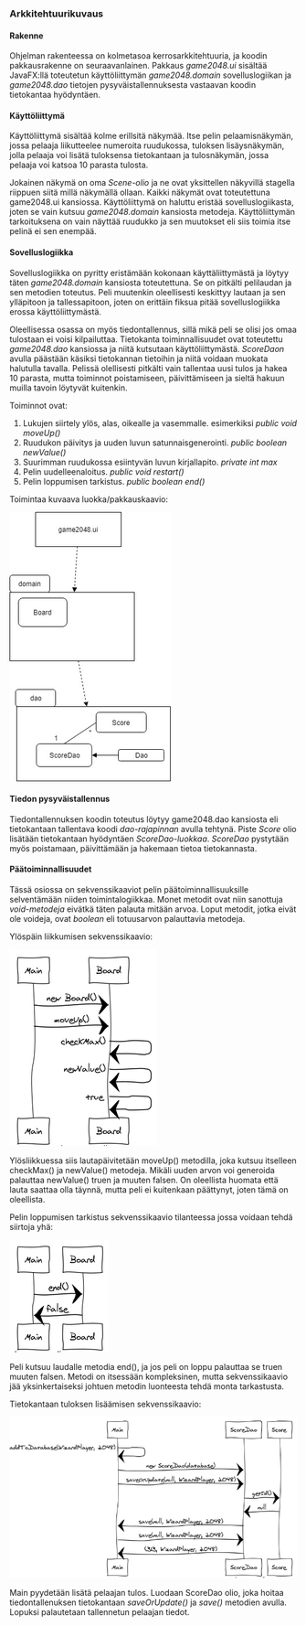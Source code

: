 ### Arkkitehtuurikuvaus

#### Rakenne

Ohjelman rakenteessa on kolmetasoa kerrosarkkitehtuuria, ja koodin pakkausrakenne on seuraavanlainen. Pakkaus *game2048.ui* sisältää JavaFX:llä toteutetun käyttöliittymän *game2048.domain* sovelluslogiikan ja *game2048.dao* tietojen pysyväistallennuksesta vastaavan koodin tietokantaa hyödyntäen.

#### Käyttöliittymä

Käyttöliittymä sisältää kolme erillsitä näkymää. Itse pelin pelaamisnäkymän, jossa pelaaja liikutteelee numeroita ruudukossa, tuloksen lisäysnäkymän, jolla pelaaja voi lisätä tuloksensa tietokantaan ja tulosnäkymän, jossa pelaaja voi katsoa 10 parasta tulosta. 

Jokainen näkymä on oma *Scene-olio* ja ne ovat yksittellen näkyvillä stagella riippuen siitä millä näkymällä ollaan. Kaikki näkymät ovat toteutettuna game2048.ui kansiossa. Käyttöliittymä on haluttu eristää sovelluslogiikasta, joten se vain kutsuu *game2048.domain* kansiosta metodeja. Käyttöliittymän tarkoituksena on vain näyttää ruudukko ja sen muutokset eli siis toimia itse pelinä ei sen enempää.

#### Sovelluslogiikka

Sovelluslogiikka on pyritty eristämään kokonaan käyttäliittymästä ja löytyy täten *game2048.domain* kansiosta toteutettuna. Se on pitkälti pelilaudan ja sen metodien toteutus. Peli muutenkin oleellisesti keskittyy lautaan ja sen ylläpitoon ja tallessapitoon, joten on erittäin fiksua pitää sovelluslogiikka erossa käyttöliittymästä. 

Oleellisessa osassa on myös tiedontallennus, sillä mikä peli se olisi jos omaa tulostaan ei voisi kilpailuttaa. Tietokanta toiminnallisuudet ovat toteutettu *game2048.dao* kansiossa ja niitä kutsutaan käyttöliittymästä. *ScoreDaon* avulla päästään käsiksi tietokannan tietoihin ja niitä voidaan muokata halutulla tavalla. Pelissä olellisesti pitkälti vain tallentaa uusi tulos ja hakea 10 parasta, mutta toiminnot poistamiseen, päivittämiseen ja sieltä hakuun muilla tavoin löytyvät kuitenkin.

Toiminnot ovat:
1. Lukujen siirtely ylös, alas, oikealle ja vasemmalle.
  esimerkiksi *public void moveUp()* 
2. Ruudukon päivitys ja uuden luvun satunnaisgenerointi.
  *public boolean newValue()*
3. Suurimman ruudukossa esiintyvän luvun kirjallapito.
  *private int max*
4. Pelin uudelleenaloitus.
  *public void restart()*
5. Pelin loppumisen tarkistus.
  *public boolean end()*
  
Toimintaa kuvaava luokka/pakkauskaavio:
  
  ![Luokkakaavio](https://github.com/JukkaRautaoja/otm-harjoitustyo/blob/master/dokumentointi/kaaviot/otmpakkauskaavio.jpg)

#### Tiedon pysyväistallennus

Tiedontallennuksen koodin toteutus löytyy game2048.dao kansiosta eli tietokantaan tallentava koodi *dao-rajapinnan* avulla tehtynä. Piste *Score* olio lisätään tietokantaan hyödyntäen *ScoreDao-luokkaa*. *ScoreDao* pystytään myös poistamaan, päivittämään ja hakemaan tietoa tietokannasta. 

#### Päätoiminnallisuudet

Tässä osiossa on sekvenssikaaviot pelin päätoiminnallisuuksille selventämään niiden toimintalogiikkaa. Monet metodit ovat niin sanottuja *void-metodeja* eivätkä täten palauta mitään arvoa. Loput metodit, jotka eivät ole voideja, ovat *boolean* eli totuusarvon palauttavia metodeja. 

Ylöspäin liikkumisen sekvenssikaavio:

![Sekvenssikaavio moveUp](https://github.com/JukkaRautaoja/otm-harjoitustyo/blob/master/dokumentointi/kaaviot/moveupsek.png)

Ylösliikkuessa siis lautapäivitetään moveUp() metodilla, joka kutsuu itselleen checkMax() ja newValue() metodeja. Mikäli uuden arvon voi generoida palauttaa newValue() truen ja muuten falsen. On oleellista huomata että lauta saattaa olla täynnä, mutta peli ei kuitenkaan päättynyt, joten tämä on oleellista.

Pelin loppumisen tarkistus sekvenssikaavio tilanteessa jossa voidaan tehdä siirtoja yhä:

![sekvenssikaavio end](https://github.com/JukkaRautaoja/otm-harjoitustyo/blob/master/dokumentointi/kaaviot/endgamesek.png)

Peli kutsuu laudalle metodia end(), ja jos peli on loppu palauttaa se truen muuten falsen. Metodi on itsessään kompleksinen, mutta sekvenssikaavio jää yksinkertaiseksi johtuen metodin luonteesta tehdä monta tarkastusta.

Tietokantaan tuloksen lisäämisen sekvenssikaavio:

![db score lisäys](https://github.com/JukkaRautaoja/otm-harjoitustyo/blob/master/dokumentointi/kaaviot/addtodbsek.png)

Main pyydetään lisätä pelaajan tulos. Luodaan ScoreDao olio, joka hoitaa tiedontallenuksen tietokantaan *saveOrUpdate()* ja *save()* metodien avulla. Lopuksi palautetaan tallennetun pelaajan tiedot.

